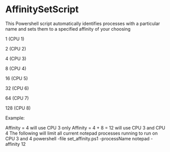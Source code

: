 # AffinitySetScript
This Powershell script automatically identifies processes with a particular name and sets them to a specified affinity of your choosing


 1 (CPU 1)
 
 2 (CPU 2)
 
 4 (CPU 3)
 
 8 (CPU 4)
 
 16 (CPU 5)
 
 32 (CPU 6)
 
 64 (CPU 7)
 
 128 (CPU 8)

Example:

Affinity = 4 will use CPU 3 only
Affinity = 4 + 8 = 12 will use CPU 3 and CPU 4
The following will limit all current notepad processes running to run on CPU 3 and 4 
powershell -file set_affinity.ps1 -processName notepad -affinity 12
